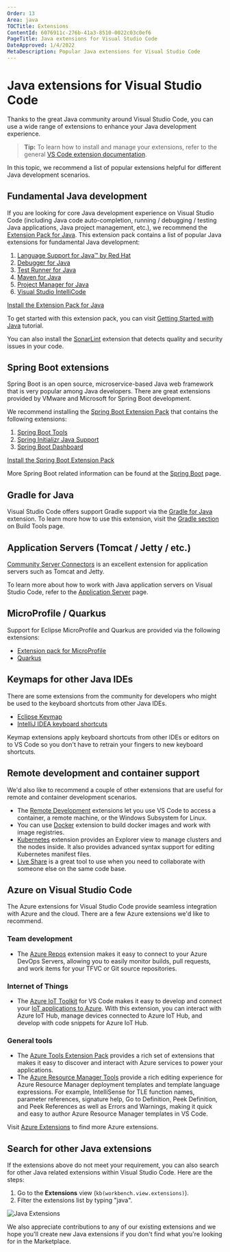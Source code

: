```yaml
---
Order: 13
Area: java
TOCTitle: Extensions
ContentId: 6076911c-276b-41a3-8510-0022c03c0ef6
PageTitle: Java extensions for Visual Studio Code
DateApproved: 1/4/2022
MetaDescription: Popular Java extensions for Visual Studio Code
---
```

# Java extensions for Visual Studio Code

Thanks to the great Java community around Visual Studio Code, you can use a wide range of extensions to enhance your Java development experience.

> **Tip:** To learn how to install and manage your extensions, refer to the general [VS Code extension documentation](/docs/configure/extensions/extension-marketplace.md).

In this topic, we recommend a list of popular extensions helpful for different Java development scenarios.

## Fundamental Java development

If you are looking for core Java development experience on Visual Studio Code (including Java code auto-completion, running / debugging / testing Java applications, Java project management, etc.), we recommend the [Extension Pack for Java](https://marketplace.visualstudio.com/items?itemName=vscjava.vscode-java-pack). This extension pack contains a list of popular Java extensions for fundamental Java development:

1. [Language Support for Java™ by Red Hat](https://marketplace.visualstudio.com/items?itemName=redhat.java)
2. [Debugger for Java](https://marketplace.visualstudio.com/items?itemName=vscjava.vscode-java-debug)
3. [Test Runner for Java](https://marketplace.visualstudio.com/items?itemName=vscjava.vscode-java-test)
4. [Maven for Java](https://marketplace.visualstudio.com/items?itemName=vscjava.vscode-maven)
5. [Project Manager for Java](https://marketplace.visualstudio.com/items?itemName=vscjava.vscode-java-dependency)
6. [Visual Studio IntelliCode](https://marketplace.visualstudio.com/items?itemName=VisualStudioExptTeam.vscodeintellicode)

<a class="install-extension-btn" href="vscode:extension/vscjava.vscode-java-pack">Install the Extension Pack for Java</a>

To get started with this extension pack, you can visit [Getting Started with Java](/docs/java/java-tutorial.md) tutorial.

You can also install the [SonarLint](https://marketplace.visualstudio.com/items?itemName=SonarSource.sonarlint-vscode) extension that detects quality and security issues in your code.

## Spring Boot extensions

Spring Boot is an open source, microservice-based Java web framework that is very popular among Java developers. There are great extensions provided by VMware and Microsoft for Spring Boot development.

We recommend installing the [Spring Boot Extension Pack](https://marketplace.visualstudio.com/items?itemName=vvmware.vscode-boot-dev-pack) that contains the following extensions:

1. [Spring Boot Tools](https://marketplace.visualstudio.com/items?itemName=vmware.vscode-spring-boot)
2. [Spring Initializr Java Support](https://marketplace.visualstudio.com/items?itemName=vscjava.vscode-spring-initializr)
3. [Spring Boot Dashboard](https://marketplace.visualstudio.com/items?itemName=vscjava.vscode-spring-boot-dashboard)

<a class="install-extension-btn" href="vscode:extension/vmware.vscode-boot-dev-pack">Install the Spring Boot Extension Pack</a>

More Spring Boot related information can be found at the [Spring Boot](/docs/java/java-spring-boot.md) page.

## Gradle for Java

Visual Studio Code offers support Gradle support via the [Gradle for Java](https://marketplace.visualstudio.com/items?itemName=vscjava.vscode-gradle) extension. To learn more how to use this extension, visit the [Gradle section](/docs/java/java-build.md#gradle) on Build Tools page.

## Application Servers (Tomcat / Jetty / etc.)

[Community Server Connectors](https://marketplace.visualstudio.com/items?itemName=redhat.vscode-community-server-connector) is an excellent extension for application servers such as Tomcat and Jetty.

To learn more about how to work with Java application servers on Visual Studio Code, refer to the [Application Server](/docs/java/java-tomcat-jetty.md) page.

## MicroProfile / Quarkus

Support for Eclipse MicroProfile and Quarkus are provided via the following extensions:

* [Extension pack for MicroProfile](https://marketplace.visualstudio.com/items?itemName=MicroProfile-Community.vscode-microprofile-pack)
* [Quarkus](https://marketplace.visualstudio.com/items?itemName=redhat.vscode-quarkus)

## Keymaps for other Java IDEs

There are some extensions from the community for developers who might be used to the keyboard shortcuts from other Java IDEs.

* [Eclipse Keymap](https://marketplace.visualstudio.com/items?itemName=alphabotsec.vscode-eclipse-keybindings)
* [IntelliJ IDEA keyboard shortcuts](https://marketplace.visualstudio.com/items?itemName=k--kato.intellij-idea-keybindings)

Keymap extensions apply keyboard shortcuts from other IDEs or editors on to VS Code so you don't have to retrain your fingers to new keyboard shortcuts.

## Remote development and container support

We'd also like to recommend a couple of other extensions that are useful for remote and container development scenarios.

* The [Remote Development](/docs/remote/remote-overview.md) extensions let you use VS Code to access a container, a remote machine, or the Windows Subsystem for Linux.
* You can use [Docker](https://marketplace.visualstudio.com/items?itemName=ms-azuretools.vscode-docker) extension to build docker images and work with image registries.
* [Kubernetes](https://marketplace.visualstudio.com/items?itemName=ms-kubernetes-tools.vscode-kubernetes-tools) extension provides an Explorer view to manage clusters and the nodes inside. It also provides advanced syntax support for editing Kubernetes manifest files.
* [Live Share](https://marketplace.visualstudio.com/items?itemName=MS-vsliveshare.vsliveshare) is a great tool to use when you need to collaborate with someone else on the same code base.

## Azure on Visual Studio Code

The Azure extensions for Visual Studio Code provide seamless integration with Azure and the cloud. There are a few Azure extensions we'd like to recommend.

### Team development

* The [Azure Repos](https://marketplace.visualstudio.com/items?itemName=ms-vsts.team) extension makes it easy to connect to your Azure DevOps Servers, allowing you to easily monitor builds, pull requests, and work items for your TFVC or Git source repositories.

### Internet of Things

* The [Azure IoT Toolkit](https://marketplace.visualstudio.com/items?itemName=vsciot-vscode.azure-iot-toolkit) for VS Code makes it easy to develop and connect your [IoT applications to Azure](https://learn.microsoft.com/azure/?product=iot). With this extension, you can interact with Azure IoT Hub, manage devices connected to Azure IoT Hub, and develop with code snippets for Azure IoT Hub.

### General tools

* The [Azure Tools Extension Pack](https://marketplace.visualstudio.com/items?itemName=ms-vscode.vscode-node-azure-pack) provides a rich set of extensions that makes it easy to discover and interact with Azure services to power your applications.
* The [Azure Resource Manager Tools](https://marketplace.visualstudio.com/items?itemName=msazurermtools.azurerm-vscode-tools) provide a rich editing experience for Azure Resource Manager deployment templates and template language expressions. For example, IntelliSense for TLE function names, parameter references, signature help, Go to Definition, Peek Definition, and Peek References as well as Errors and Warnings, making it quick and easy to author Azure Resource Manager templates in VS Code.

Visit [Azure Extensions](/docs/azure/extensions.md) to find more Azure extensions.

## Search for other Java extensions

If the extensions above do not meet your requirement, you can also search for other Java related extensions within Visual Studio Code. Here are the steps:

1. Go to the **Extensions** view (`kb(workbench.view.extensions)`).
2. Filter the extensions list by typing "java".

![Java Extensions](images/extensions/extensions.png)

We also appreciate contributions to any of our existing extensions and we hope you'll create new Java extensions if you don't find what you're looking for in the Marketplace.
